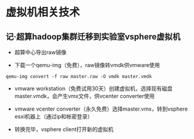 # 虚拟机相关技术
## 记·超算hadoop集群迁移到实验室vsphere虚拟机
- 超算中心导出raw镜像

- 下载一个qemu-img（免费），raw镜像转vmdk供vmware使用

`qemu-img convert -f raw master.raw -O vmdk master.vmdk`

- vmware workstation（免费试用30天）创建虚拟机，选择现有磁盘master.vmdk，会产生vmx文件，供vcenter converter使用

- vmware vcenter converter（永久免费）选择master.vmx，转到vsphere esxi机器上（通过ip和帐密登录）

- 转换完毕，vsphere client打开新的虚拟机
